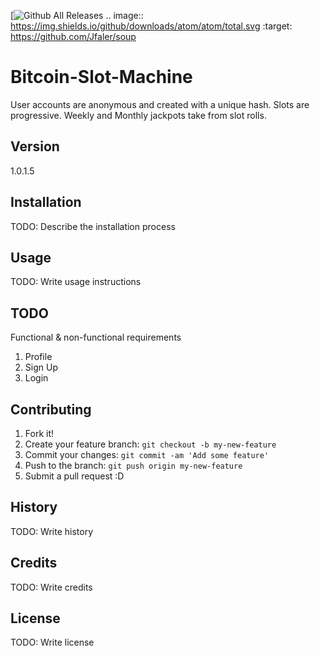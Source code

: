 [![Github All Releases](https://github.com/Jfaler/soup)
.. image:: https://img.shields.io/github/downloads/atom/atom/total.svg   :target: https://github.com/Jfaler/soup
# Bitcoin-Slot-Machine
User accounts are anonymous and created with a unique hash.  Slots are progressive. Weekly and Monthly jackpots take from slot rolls.

## Version 
1.0.1.5

## Installation

TODO: Describe the installation process

## Usage

TODO: Write usage instructions 

## TODO 

Functional & non-functional requirements

1. Profile
2. Sign Up
3. Login

## Contributing

1. Fork it!
2. Create your feature branch: `git checkout -b my-new-feature`
3. Commit your changes: `git commit -am 'Add some feature'`
4. Push to the branch: `git push origin my-new-feature`
5. Submit a pull request :D

## History

TODO: Write history

## Credits

TODO: Write credits

## License

TODO: Write license
